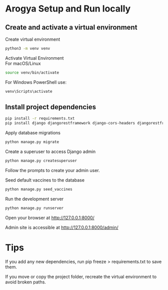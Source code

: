 # Arogya Setup and Run locally

## Create and activate a virtual environment
Create virtual environment
```bash
python3 -m venv venv
```
Activate Virtual Environment  
For macOS/Linux
```bash
source venv/bin/activate
```
For Windows PowerShell use:
```bash
venv\Scripts\activate
```
## Install project dependencies

```bash
pip install -r requirements.txt
pip install django djangorestframework django-cors-headers djangorestframework-simplejwt Pillow
```
Apply database migrations
```bash
python manage.py migrate
```
Create a superuser to access Django admin
```bash
python manage.py createsuperuser
```
Follow the prompts to create your admin user.

Seed default vaccines to the database
```bash
python manage.py seed_vaccines
```

Run the development server
```bash
python manage.py runserver
```
Open your browser at http://127.0.0.1:8000/

Admin site is accessible at http://127.0.0.1:8000/admin/

# Tips
If you add any new dependencies, run pip freeze > requirements.txt to save them.

If you move or copy the project folder, recreate the virtual environment to avoid broken paths.
